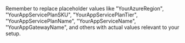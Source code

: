 Remember to replace placeholder values like "YourAzureRegion", "YourAppServicePlanSKU", "YourAppServicePlanTier", "YourAppServicePlanName", "YourAppServiceName", "YourAppGatewayName", and others with actual values relevant to your setup.